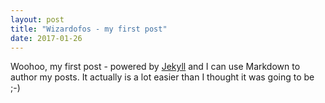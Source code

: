 ```yaml
---
layout: post
title: "Wizardofos - my first post"
date: 2017-01-26
---
```


Woohoo, my first post - powered by [Jekyll](http://jekyllrb.com) and I can use Markdown to author my posts. It actually is a lot easier than I thought it was going to be ;-)
